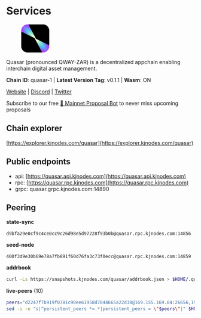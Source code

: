 # Services

<figure><img src="https://raw.githubusercontent.com/kj89/cosmos-images/main/logos/quasar.png" alt=""><figcaption></figcaption></figure>

Quasar (pronounced QWAY-ZAR) is a decentralized  appchain enabling interchain digital asset management.

**Chain ID**: quasar-1 | **Latest Version Tag**: v0.1.1 | **Wasm**: ON

[Website](https://www.quasar.fi) | [Discord](https://discord.gg/quasarfi) | [Twitter](https://twitter.com/QuasarFi)



Subscribe to our free [🤖 Mainnet Proposal Bot](https://t.me/kjnodes_proposal_bot) to never miss upcoming proposals


## Chain explorer
[https://explorer.kjnodes.com/quasar](https://explorer.kjnodes.com/quasar)

## Public endpoints

* api: [https://quasar.api.kjnodes.com](https://quasar.api.kjnodes.com)
* rpc: [https://quasar.rpc.kjnodes.com](https://quasar.rpc.kjnodes.com)
* grpc: quasar.grpc.kjnodes.com:14890

## Peering

**state-sync**

```text
d9bfa29e0cf9c4ce0cc9c26d98e5d97228f93b0b@quasar.rpc.kjnodes.com:14856
```

**seed-node**

```text
400f3d9e30b69e78a7fb891f60d76fa3c73f0ecc@quasar.rpc.kjnodes.com:14859
```

**addrbook**
```bash
curl -Ls https://snapshots.kjnodes.com/quasar/addrbook.json > $HOME/.quasarnode/config/addrbook.json
```

**live-peers** (10)
```bash
peers="d2247f7b919f0781c90ee61958d7044665a22d38@169.155.169.84:26656,1993e3bee8826be9fd617720eebe83f826a8ebcf@51.89.7.235:26647,66e0a7d2c2fc75a91627085d0ac5681a35dfd408@37.252.184.234:26656,5a111b281852be31838ecf1202e59981e618355e@89.116.31.95:18256,6f9e244b6e225241c02b235f700c2b0788da982d@148.113.159.22:18256,4a95d1523814b34c2469e62461d67b8ccef2ab02@34.27.99.121:26656,97e4468ac589eac505a800411c635b14511a61bb@134.65.195.240:26656,a7d96dc929824613315dcc1c90fee119f28cc51f@134.65.193.189:26656,b76a4b43471c31cd5f251036d8e70e47dadba1e2@158.247.206.39:10000,d9bfa29e0cf9c4ce0cc9c26d98e5d97228f93b0b@65.109.88.38:14856"
sed -i -e "s|^persistent_peers *=.*|persistent_peers = \"$peers\"|" $HOME/.quasarnode/config/config.toml
```
